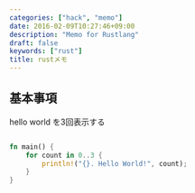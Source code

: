 ```yaml
---
categories: ["hack", "memo"]
date: 2016-02-09T10:27:46+09:00
description: "Memo for Rustlang"
draft: false
keywords: ["rust"]
title: rustメモ
---
```


## 基本事項

hello world を3回表示する

```rust

fn main() {
    for count in 0..3 {
        println!("{}. Hello World!", count);
    }
}

```


